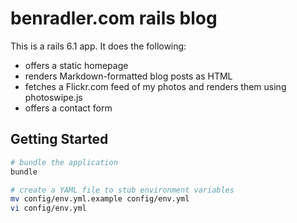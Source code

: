 # benradler.com rails blog
This is a rails 6.1 app. It does the following:
* offers a static homepage
* renders Markdown-formatted blog posts as HTML
* fetches a Flickr.com feed of my photos and renders them using photoswipe.js
* offers a contact form

## Getting Started

```sh
# bundle the application
bundle

# create a YAML file to stub environment variables
mv config/env.yml.example config/env.yml
vi config/env.yml
```
